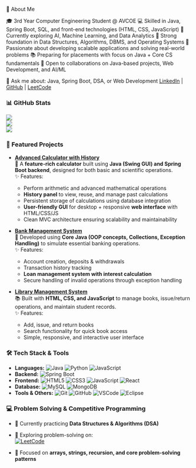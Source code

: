 🚀 About Me

🎓 3rd Year Computer Engineering Student @ AVCOE
💻 Skilled in Java, Spring Boot, SQL, and front-end technologies (HTML, CSS, JavaScript)
🌱 Currently exploring AI, Machine Learning, and Data Analytics
🧩 Strong foundation in Data Structures, Algorithms, DBMS, and Operating Systems
🚀 Passionate about developing scalable applications and solving real-world problems
📚 Preparing for placements with focus on Java + Core CS fundamentals
🤝 Open to collaborations on Java-based projects, Web Development, and AI/ML

💬 Ask me about: Java, Spring Boot, DSA, or Web Development
 [LinkedIn](https://www.linkedin.com/in/krushnasase28/) | 
 [GitHub](https://github.com/Sase-krushna) | 
 [LeetCode](https://leetcode.com/u/krushna-/)


### 📊 GitHub Stats
![](https://github-readme-stats.vercel.app/api?username=Sase-krushna&show_icons=true&theme=radical)  
![](https://github-readme-streak-stats.herokuapp.com/?user=Sase-krushna&theme=radical)  
![](https://github-readme-stats.vercel.app/api/top-langs/?username=Sase-krushna&layout=compact&theme=radical)


### 🚀 Featured Projects

- [**Advanced Calculator with History**](https://github.com/YOUR_USERNAME/calculator)  
  🧮 A **feature-rich calculator** built using **Java (Swing GUI) and Spring Boot backend**, designed for both basic and scientific operations.  
  ✨ Features:  
   - Perform arithmetic and advanced mathematical operations  
   - **History panel** to view, reuse, and manage past calculations  
   - Persistent storage of calculations using database integration  
   - **User-friendly GUI** for desktop + responsive **web interface** with HTML/CSS/JS  
   - Clean MVC architecture ensuring scalability and maintainability 

- [**Bank Management System**](https://github.com/Sase-krushna/Bank_management_system)  
  🏦 Developed using **Core Java (OOP concepts, Collections, Exception Handling)** to simulate essential banking operations.  
  ✨ Features:  
   - Account creation, deposits & withdrawals  
   - Transaction history tracking  
   - **Loan management system with interest calculation**  
   - Secure handling of invalid operations through exception handling  

- [**Library Management System**](https://github.com/Sase-krushna/Library_management_System)  
  📚 Built with **HTML, CSS, and JavaScript** to manage books, issue/return operations, and maintain student records.  
  ✨ Features:  
   - Add, issue, and return books  
   - Search functionality for quick book access  
   - Simple, responsive, and interactive user interface


### 🛠️ Tech Stack & Tools

- **Languages:** ![Java](https://img.shields.io/badge/-Java-007396?logo=java) ![Python](https://img.shields.io/badge/-Python-3776AB?logo=python) ![JavaScript](https://img.shields.io/badge/-JavaScript-F7DF1E?logo=javascript)  
- **Backend:** ![Spring Boot](https://img.shields.io/badge/-SpringBoot-6DB33F?logo=springboot)
- **Frontend:** ![HTML5](https://img.shields.io/badge/-HTML5-E34F26?logo=html5) ![CSS3](https://img.shields.io/badge/-CSS3-1572B6?logo=css3) ![JavaScript](https://img.shields.io/badge/-JavaScript-F7DF1E?logo=javascript) ![React](https://img.shields.io/badge/-React-61DAFB?logo=react&logoColor=000)  
- **Database:** ![MySQL](https://img.shields.io/badge/-MySQL-4479A1?logo=mysql) ![MongoDB](https://img.shields.io/badge/-MongoDB-47A248?logo=mongodb)  
- **Tools & Others:** ![Git](https://img.shields.io/badge/-Git-F05032?logo=git) ![GitHub](https://img.shields.io/badge/-GitHub-181717?logo=github) ![VSCode](https://img.shields.io/badge/-VSCode-0078d7?logo=visualstudiocode) ![Eclipse](https://img.shields.io/badge/-Eclipse-2C2255?logo=eclipseide)


### 💻 Problem Solving & Competitive Programming  

- 🌱 Currently practicing **Data Structures & Algorithms (DSA)**  
- 🧩 Exploring problem-solving on:  
  [![LeetCode](https://img.shields.io/badge/-LeetCode-FFA116?logo=leetcode)](https://leetcode.com/krushna-)  
 
- 🚀 Focused on **arrays, strings, recursion, and core problem-solving patterns**  
